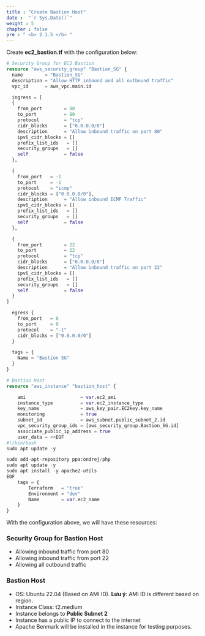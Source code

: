 ```yaml
---
title : "Create Bastion Host"
date :  "`r Sys.Date()`" 
weight : 5
chapter : false
pre : " <b> 2.1.5 </b> "
---
```


Create **ec2_bastion.tf** with the configuration below:

```tf
# Security Group for EC2 Bastion
resource "aws_security_group" "Bastion_SG" {
  name        = "Bastion_SG"
  description = "Allow HTTP inbound and all outbound traffic"
  vpc_id      = aws_vpc.main.id

  ingress = [
  {
    from_port        = 80
    to_port          = 80
    protocol         = "tcp"
    cidr_blocks      = ["0.0.0.0/0"]
    description      = "Allow inbound traffic on port 80"
    ipv6_cidr_blocks = []
    prefix_list_ids   = []
    security_groups   = []
    self             = false
  },

  {
    from_port   = -1
    to_port     = -1
    protocol    = "icmp"
    cidr_blocks = ["0.0.0.0/0"],
    description      = "Allow inbound ICMP Traffic"
    ipv6_cidr_blocks = []
    prefix_list_ids   = []
    security_groups   = []
    self             = false
  },

  {
    from_port        = 22
    to_port          = 22
    protocol         = "tcp"
    cidr_blocks      = ["0.0.0.0/0"]
    description      = "Allow inbound traffic on port 22"
    ipv6_cidr_blocks = []
    prefix_list_ids   = []
    security_groups   = []
    self             = false
  }
]

  egress {
    from_port   = 0
    to_port     = 0
    protocol    = "-1"
    cidr_blocks = ["0.0.0.0/0"]
  }

  tags = {
    Name = "Bastion SG"
  }
}

# Bastion Host
resource "aws_instance" "bastion_host" {

    ami                    = var.ec2_ami
    instance_type          = var.ec2_instance_type
    key_name               = aws_key_pair.EC2key.key_name
    monitoring             = true
    subnet_id              = aws_subnet.public_subnet_2.id
    vpc_security_group_ids = [aws_security_group.Bastion_SG.id]
    associate_public_ip_address = true
    user_data = <<EOF
#!/bin/bash
sudo apt update -y

sudo add-apt-repository ppa:ondrej/php
sudo apt update -y
sudo apt install -y apache2-utils
EOF
    tags = {
        Terraform   = "true"
        Environment = "dev"
        Name        = var.ec2_name
    }
}
```

With the configuration above, we will have these resources:

### Security Group for Bastion Host

- Allowing inbound traffic from port 80
- Allowing inbound traffic from port 22
- Allowing all outbound traffic


### Bastion Host

- OS: Ubuntu 22.04 (Based on AMI ID). **Lưu ý**: AMI ID is different based on region.
- Instance Class: t2.medium
- Instance belongs to **Public Subnet 2**
- Instance has a public IP to connect to the internet
- Apache Benmark will be installed in the instance for testing purposes.
